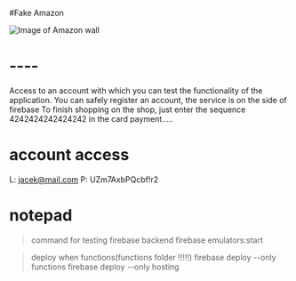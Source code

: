 #Fake Amazon

![Image of Amazon wall](https://www.marketplace.org/wp-content/uploads/2019/07/ama2.png?resize=740%2C204)

# ----
Access to an account with which you can test the functionality of the application.
You can safely register an account, the service is on the side of firebase
To finish shopping on the shop, just enter the sequence 4242424242424242 in the card payment.....

# account access
L: jacek@mail.com
P: UZm7AxbPQcbf!r2



# notepad
> command for testing firebase backend
> firebase emulators:start

> deploy when functions(functions folder !!!!!)
> firebase deploy --only functions
> firebase deploy --only hosting
